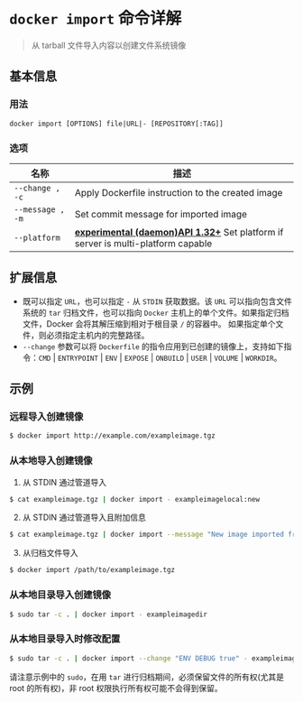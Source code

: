 # `docker import` 命令详解

> 从 tarball 文件导入内容以创建文件系统镜像

## 基本信息

### 用法

```
docker import [OPTIONS] file|URL|- [REPOSITORY[:TAG]]
```

### 选项

| 名称 | 描述 |
| ---- | ---- |
| `--change , -c` | Apply Dockerfile instruction to the created image |
| `--message , -m` | Set commit message for imported image |
| `--platform` | [**experimental (daemon)**](https://docs.docker.com/engine/reference/commandline/dockerd/#daemon-configuration-file)[**API 1.32+**](https://docs.docker.com/engine/api/v1.32/) Set platform if server is multi-platform capable |

## 扩展信息

- 既可以指定 `URL`，也可以指定  `-` 从 `STDIN` 获取数据。该 `URL` 可以指向包含文件系统的 `tar` 归档文件，也可以指向 `Docker` 主机上的单个文件。如果指定归档文件，Docker 会将其解压缩到相对于根目录 `/` 的容器中。 如果指定单个文件，则必须指定主机内的完整路径。
- `--change` 参数可以将 `Dockerfile` 的指令应用到已创建的镜像上，支持如下指令：`CMD` | `ENTRYPOINT` | `ENV` | `EXPOSE` | `ONBUILD` | `USER` | `VOLUME` | `WORKDIR`。

## 示例

### 远程导入创建镜像

```bash
$ docker import http://example.com/exampleimage.tgz
```

### 从本地导入创建镜像

1. 从 STDIN 通过管道导入

```bash
$ cat exampleimage.tgz | docker import - exampleimagelocal:new
```

2. 从 STDIN 通过管道导入且附加信息

```bash
$ cat exampleimage.tgz | docker import --message "New image imported from tarball" - exampleimagelocal:new
```

3. 从归档文件导入

```bash
$ docker import /path/to/exampleimage.tgz
```

### 从本地目录导入创建镜像

```bash
$ sudo tar -c . | docker import - exampleimagedir
```

### 从本地目录导入时修改配置

```bash
$ sudo tar -c . | docker import --change "ENV DEBUG true" - exampleimagedir
```

请注意示例中的 `sudo`，在用 `tar` 进行归档期间，必须保留文件的所有权(尤其是 root 的所有权)，非 root 权限执行所有权可能不会得到保留。
